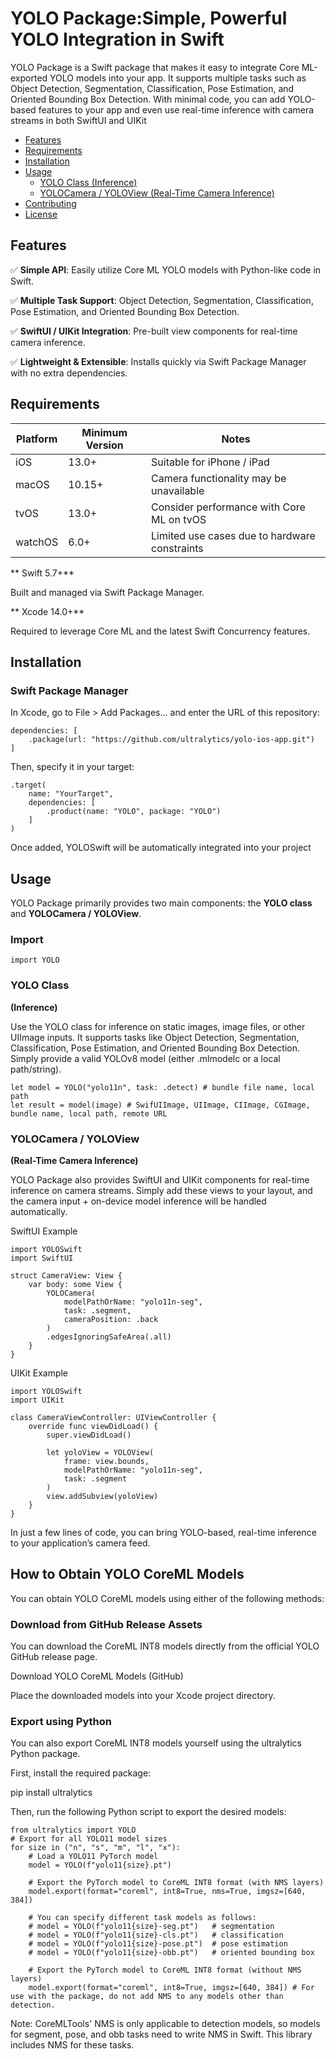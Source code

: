 # YOLO Package:Simple, Powerful YOLO Integration in Swift

YOLO Package is a Swift package that makes it easy to integrate Core ML-exported YOLO models into your app. It supports multiple tasks such as Object Detection, Segmentation, Classification, Pose Estimation, and Oriented Bounding Box Detection. With minimal code, you can add YOLO-based features to your app and even use real-time inference with camera streams in both SwiftUI and UIKit

- [Features](#features)
- [Requirements](#requirements)
- [Installation](#installation)
- [Usage](#usage)
  - [YOLO Class (Inference)](#yolo-class)
  - [YOLOCamera / YOLOView (Real-Time Camera Inference)](#yolocamera--yoloview)
- [Contributing](contributing)
- [License](license)

## Features

✅ **Simple API**: Easily utilize Core ML YOLO models with Python-like code in Swift.

✅ **Multiple Task Support**: Object Detection, Segmentation, Classification, Pose Estimation, and Oriented Bounding Box Detection.

✅ **SwiftUI / UIKit Integration**: Pre-built view components for real-time camera inference.

✅ **Lightweight & Extensible**: Installs quickly via Swift Package Manager with no extra dependencies.

## Requirements

| Platform | Minimum Version | Notes                                         |
| -------- | --------------- | --------------------------------------------- |
| iOS      | 13.0+           | Suitable for iPhone / iPad                    |
| macOS    | 10.15+          | Camera functionality may be unavailable       |
| tvOS     | 13.0+           | Consider performance with Core ML on tvOS     |
| watchOS  | 6.0+            | Limited use cases due to hardware constraints |

** Swift 5.7+**

Built and managed via Swift Package Manager.

** Xcode 14.0+**

Required to leverage Core ML and the latest Swift Concurrency features.

## Installation

### Swift Package Manager

In Xcode, go to File > Add Packages... and enter the URL of this repository:

```
dependencies: [
    .package(url: "https://github.com/ultralytics/yolo-ios-app.git")
]
```

Then, specify it in your target:

```
.target(
    name: "YourTarget",
    dependencies: [
        .product(name: "YOLO", package: "YOLO")
    ]
)
```

Once added, YOLOSwift will be automatically integrated into your project

## Usage

YOLO Package primarily provides two main components: the **YOLO class** and **YOLOCamera / YOLOView**.

### Import

```
import YOLO
```

### YOLO Class

**(Inference)**

Use the YOLO class for inference on static images, image files, or other UIImage inputs. It supports tasks like Object Detection, Segmentation, Classification, Pose Estimation, and Oriented Bounding Box Detection. Simply provide a valid YOLOv8 model (either .mlmodelc or a local path/string).

```
let model = YOLO("yolo11n", task: .detect) # bundle file name, local path
let result = model(image) # SwifUIImage, UIImage, CIImage, CGImage, bundle name, local path, remote URL
```

### YOLOCamera / YOLOView

**(Real-Time Camera Inference)**

YOLO Package also provides SwiftUI and UIKit components for real-time inference on camera streams. Simply add these views to your layout, and the camera input + on-device model inference will be handled automatically.

SwiftUI Example

```
import YOLOSwift
import SwiftUI

struct CameraView: View {
    var body: some View {
        YOLOCamera(
            modelPathOrName: "yolo11n-seg",
            task: .segment,
            cameraPosition: .back
        )
        .edgesIgnoringSafeArea(.all)
    }
}
```

UIKit Example

```
import YOLOSwift
import UIKit

class CameraViewController: UIViewController {
    override func viewDidLoad() {
        super.viewDidLoad()

        let yoloView = YOLOView(
            frame: view.bounds,
            modelPathOrName: "yolo11n-seg",
            task: .segment
        )
        view.addSubview(yoloView)
    }
}
```

In just a few lines of code, you can bring YOLO-based, real-time inference to your application’s camera feed.

## How to Obtain YOLO CoreML Models

You can obtain YOLO CoreML models using either of the following methods:

### Download from GitHub Release Assets

You can download the CoreML INT8 models directly from the official YOLO GitHub release page.

Download YOLO CoreML Models (GitHub)

Place the downloaded models into your Xcode project directory.

### Export using Python

You can also export CoreML INT8 models yourself using the ultralytics Python package.

First, install the required package:

pip install ultralytics

Then, run the following Python script to export the desired models:

```
from ultralytics import YOLO
# Export for all YOLO11 model sizes
for size in ("n", "s", "m", "l", "x"):
    # Load a YOLO11 PyTorch model
    model = YOLO(f"yolo11{size}.pt")
    
    # Export the PyTorch model to CoreML INT8 format (with NMS layers)
    model.export(format="coreml", int8=True, nms=True, imgsz=[640, 384])
    
    # You can specify different task models as follows:
    # model = YOLO(f"yolo11{size}-seg.pt")   # segmentation
    # model = YOLO(f"yolo11{size}-cls.pt")   # classification
    # model = YOLO(f"yolo11{size}-pose.pt")  # pose estimation
    # model = YOLO(f"yolo11{size}-obb.pt")   # oriented bounding box

    # Export the PyTorch model to CoreML INT8 format (without NMS layers)
    model.export(format="coreml", int8=True, imgsz=[640, 384]) # For use with the package, do not add NMS to any models other than detection.
```

Note: CoreMLTools' NMS is only applicable to detection models, so models for segment, pose, and obb tasks need to write NMS in Swift. This library includes NMS for these tasks.
